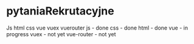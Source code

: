# pytaniaRekrutacyjne
Js html css vue vuex vuerouter
js - done
css - done 
html - done
vue - in progress 
vuex - not yet
vue-router - not yet
